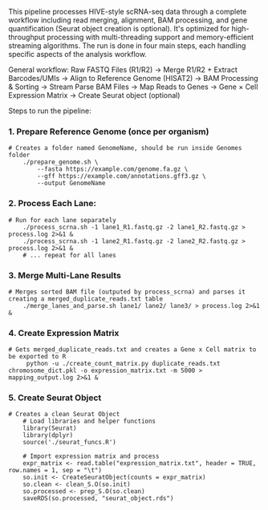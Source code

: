 This pipeline processes HIVE-style scRNA-seq data through a complete workflow including read merging, alignment, BAM processing, and gene quantification (Seurat object creation is optional). It's optimized for high-throughput processing with multi-threading support and memory-efficient streaming algorithms. The run is done in four main steps, each handling specific aspects of the analysis workflow.

General workflow:
Raw FASTQ Files (R1/R2) → Merge R1/R2 + Extract Barcodes/UMIs → Align to Reference Genome (HISAT2) → BAM Processing & Sorting → Stream Parse BAM Files →  Map Reads to Genes → 
Gene × Cell Expression Matrix → Create Seurat object (optional)

Steps to run the pipeline:
### 1. Prepare Reference Genome (once per organism)
	# Creates a folder named GenomeName, should be run inside Genomes folder
		./prepare_genome.sh \
  			--fasta https://example.com/genome.fa.gz \
	  		--gff https://example.com/annotations.gff3.gz \
  			--output GenomeName 

### 2. Process Each Lane: 
	# Run for each lane separately
		./process_scrna.sh -1 lane1_R1.fastq.gz -2 lane1_R2.fastq.gz > process.log 2>&1 &
		./process_scrna.sh -1 lane2_R1.fastq.gz -2 lane2_R2.fastq.gz > process.log 2>&1 &
		# ... repeat for all lanes

### 3. Merge Multi-Lane Results
	# Merges sorted BAM file (outputed by process_scrna) and parses it creating a merged_duplicate_reads.txt table
		./merge_lanes_and_parse.sh lane1/ lane2/ lane3/ > process.log 2>&1 &

### 4. Create Expression Matrix
	# Gets merged_duplicate_reads.txt and creates a Gene x Cell matrix to be exported to R
		 python -u ./create_count_matrix.py duplicate_reads.txt chromosome_dict.pkl -o expression_matrix.txt -m 5000 > mapping_output.log 2>&1 &

### 5. Create Seurat Object
	# Creates a clean Seurat Object 
 		# Load libraries and helper functions
		library(Seurat) 
		library(dplyr)
		source('./seurat_funcs.R')
		
		# Import expression matrix and process
		expr_matrix <- read.table("expression_matrix.txt", header = TRUE, row.names = 1, sep = "\t")
		so.init <- CreateSeuratObject(counts = expr_matrix)
		so.clean <- clean_S.O(so.init)
		so.processed <- prep_S.O(so.clean)
		saveRDS(so.processed, "seurat_object.rds")
